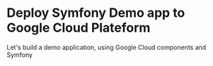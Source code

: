 # Deploy Symfony Demo app to Google Cloud Plateform

Let's build a demo application, using Google Cloud components and Symfony